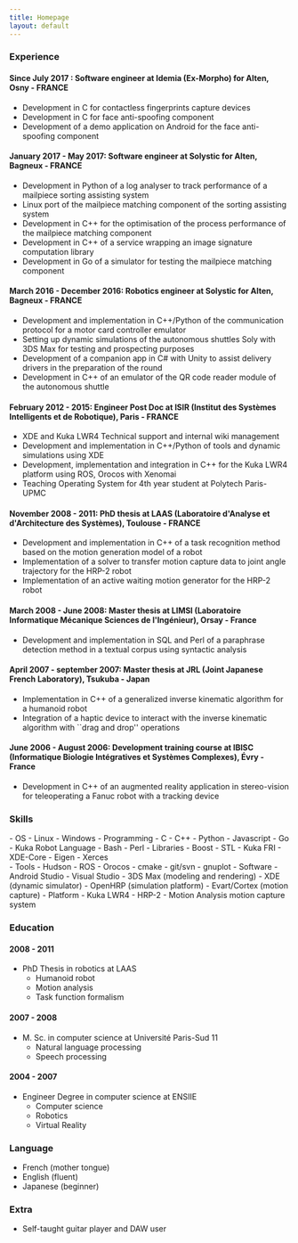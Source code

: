 ```yaml
---
title: Homepage
layout: default
---
```


### Experience

#### Since July 2017 : Software engineer at Idemia (Ex-Morpho) for Alten, Osny - FRANCE

 - Development in C for contactless fingerprints capture devices
 - Development in C for face anti-spoofing component
 - Development of a demo application on Android for the face anti-spoofing component

#### January 2017 - May 2017: Software engineer at Solystic for Alten, Bagneux - FRANCE

 - Development in Python of a log analyser to track performance of a mailpiece sorting assisting system
 - Linux port of the mailpiece matching component of the sorting assisting system
 - Development in C++ for the optimisation of the process performance of the mailpiece matching component
 - Development in C++ of a service wrapping an image signature computation library
 - Development in Go of a simulator for testing the mailpiece matching component

#### March 2016 - December 2016: Robotics engineer at Solystic for Alten, Bagneux - FRANCE

 - Development and implementation in C++/Python of the communication protocol for a motor card controller emulator
 - Setting up dynamic simulations of the autonomous shuttles Soly with 3DS Max for testing and prospecting purposes
 - Development of a companion app in C# with Unity to assist delivery drivers in the preparation of the round
 - Development in C++ of an emulator of the QR code reader module of the autonomous shuttle

#### February 2012 - 2015: Engineer Post Doc at ISIR (Institut des Systèmes Intelligents et de Robotique), Paris - FRANCE

 - XDE and Kuka LWR4 Technical support and internal wiki management
 - Development and implementation in C++/Python of tools and dynamic simulations using XDE
 - Development, implementation and integration in C++ for the Kuka LWR4 platform using ROS, Orocos with Xenomai
 - Teaching Operating System for 4th year student at Polytech Paris-UPMC

#### November 2008 - 2011: PhD thesis at LAAS (Laboratoire d'Analyse et d'Architecture des Systèmes), Toulouse - FRANCE

 - Development and implementation in C++ of a task recognition method based on the motion generation model of a robot
 - Implementation of a solver to transfer motion capture data to joint angle trajectory for the HRP-2 robot
 - Implementation of an active waiting motion generator for the HRP-2 robot

#### March 2008 - June 2008: Master thesis at LIMSI (Laboratoire Informatique Mécanique Sciences de l'Ingénieur), Orsay - France

 - Development and implementation in SQL and Perl of a paraphrase detection method in a textual corpus using syntactic analysis

#### April 2007 - september 2007: Master thesis at JRL (Joint Japanese French Laboratory), Tsukuba - Japan

 - Implementation in C++ of a generalized inverse kinematic algorithm for a humanoid robot
 - Integration of a haptic device to interact with the inverse kinematic algorithm with ``drag and drop'' operations

#### June 2006 - August 2006: Development training course at IBISC (Informatique Biologie Intégratives et Systèmes Complexes), Évry - France

 - Development in C++ of an augmented reality application in stereo-vision for teleoperating a Fanuc robot with a tracking device

### Skills
<div class="row" markdown="1">
 <div class="col-md-4" markdown="1">
 - OS
   - Linux
   - Windows
 - Programming
   - C
   - C++
   - Python
   - Javascript
   - Go
   - Kuka Robot Language
   - Bash
   - Perl
 - Libraries
   - Boost
   - STL
   - Kuka FRI
   - XDE-Core
   - Eigen
   - Xerces
 </div>
 <div class="col-md-4" markdown="1">
 - Tools
   - Hudson
   - ROS
   - Orocos
   - cmake
   - git/svn
   - gnuplot
 - Software
   - Android Studio
   - Visual Studio
   - 3DS Max (modeling and rendering)
   - XDE (dynamic simulator)
   - OpenHRP (simulation platform)
   - Evart/Cortex (motion capture)
 - Platform
   - Kuka LWR4
   - HRP-2
   - Motion Analysis motion capture system
 </div>
</div>

### Education

#### 2008 - 2011
 - PhD Thesis in robotics at LAAS
   - Humanoid robot
   - Motion analysis
   - Task function formalism

#### 2007 - 2008
 - M. Sc. in computer science at Université Paris-Sud 11
   - Natural language processing
   - Speech processing

#### 2004 - 2007
 - Engineer Degree in computer science at ENSIIE
   - Computer science
   - Robotics
   - Virtual Reality

### Language

 - French (mother tongue)
 - English (fluent)
 - Japanese (beginner)

### Extra

 - Self-taught guitar player and DAW user
